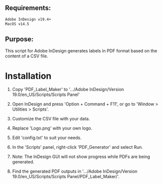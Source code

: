 ## Requirements:
   ```bash
   Adobe InDesign v19.4+
   MacOS v14.5
   ```

## Purpose:
This script for Adobe InDesign generates labels in PDF format based on the content of a CSV file.

# Installation

   1. Copy 'PDF_Label_Maker' to '.../Adobe InDesign/Version 19.0/en_US/Scripts/Scripts Panel'

   2. Open InDesign and press 'Option + Command + F11', or go to 'Window > Utilities > Scripts'.

   3. Customize the CSV file with your data.

   4. Replace 'Logo.png' with your own logo.

   5. Edit 'config.txt' to suit your needs.

   4. In the 'Scripts' panel, right-click 'PDF_Generator' and select Run.

   5. Note: The InDesign GUI will not show progress while PDFs are being generated.

   6. Find the generated PDF outputs in '.../Adobe InDesign/Version 19.0/en_US/Scripts/Scripts Panel/PDF_Label_Maker/'.